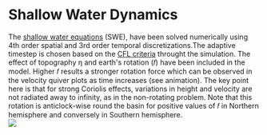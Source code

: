 # Shallow Water Dynamics
The [shallow water equations](https://en.wikipedia.org/wiki/Shallow_water_equations) (SWE), have been solved numerically using 4th order spatial and 3rd order temporal discretizations.The adaptive timestep is chosen based on the [CFL criteria](https://en.wikipedia.org/wiki/Courant%E2%80%93Friedrichs%E2%80%93Lewy_condition) throught the simulation. The effect of topography η and earth's rotation (𝑓) have been included in the model. Higher 𝑓 results a stronger rotation force which can be observed in the velocity quiver plots as time increases (see animation). The key point here is that for strong Coriolis effects, variations in height and velocity are not radiated away to infinity, as in the non-rotating problem. Note that this rotation is anticlock-wise round the basin for positive values of 𝑓 in Northern hemisphere and conversely in Southern hemisphere.
<br />
![](/2D_animation.gif)
